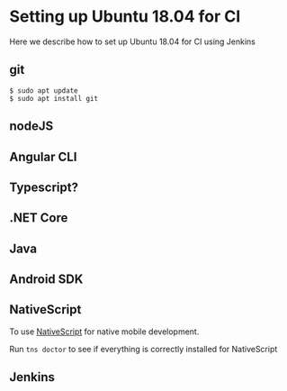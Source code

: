 # Setting up Ubuntu 18.04 for CI 

Here we describe how to set up Ubuntu 18.04 for CI using Jenkins

## git

````
$ sudo apt update
$ sudo apt install git
````

## nodeJS


## Angular CLI



## Typescript?


## .NET Core


## Java



## Android SDK



## NativeScript

To use [NativeScript](https://www.nativescript.org) for native mobile development.

Run `tns doctor` to see if everything is correctly installed for NativeScript

## Jenkins

